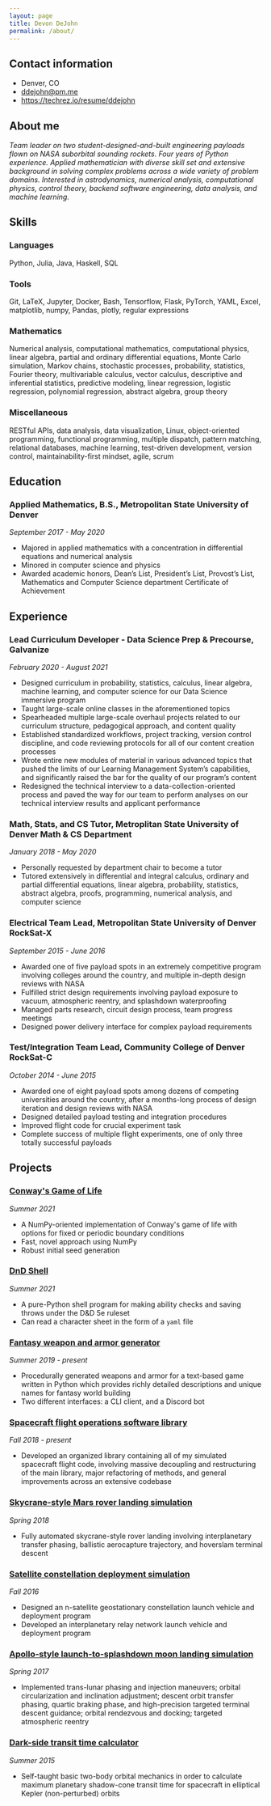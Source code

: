 ```yaml
---
layout: page
title: Devon DeJohn
permalink: /about/
---
```


## Contact information

* Denver, CO
* ddejohn@pm.me
* https://techrez.io/resume/ddejohn

## About me

*Team leader on two student-designed-and-built engineering payloads flown on NASA suborbital sounding rockets. Four years of Python experience. Applied mathematician with diverse skill set and extensive background in solving complex problems across a wide variety of problem domains. Interested in astrodynamics, numerical analysis, computational physics, control theory, backend software engineering, data analysis, and machine learning.*

## Skills

### Languages

Python, Julia, Java, Haskell, SQL

### Tools

Git, LaTeX, Jupyter, Docker, Bash, Tensorflow, Flask, PyTorch, YAML, Excel, matplotlib, numpy, Pandas, plotly, regular expressions

### Mathematics

Numerical analysis, computational mathematics, computational physics, linear algebra, partial and ordinary differential equations, Monte Carlo simulation, Markov chains, stochastic processes, probability, statistics, Fourier theory, multivariable calculus, vector calculus, descriptive and inferential statistics, predictive modeling, linear regression, logistic regression, polynomial regression, abstract algebra, group theory

### Miscellaneous

RESTful APIs, data analysis, data visualization, Linux, object-oriented programming, functional programming, multiple dispatch, pattern matching, relational databases, machine learning, test-driven development, version control, maintainability-first mindset, agile, scrum

## Education

### Applied Mathematics, B.S., Metropolitan State University of Denver

*September 2017 - May 2020*

* Majored in applied mathematics with a concentration in differential equations and numerical analysis
* Minored in computer science and physics
* Awarded academic honors, Dean’s List, President’s List, Provost’s List, Mathematics and Computer Science department Certificate of Achievement

## Experience

### Lead Curriculum Developer - Data Science Prep & Precourse, Galvanize

*February 2020 - August 2021*

* Designed curriculum in probability, statistics, calculus, linear algebra, machine learning, and computer science for our Data Science immersive program
* Taught large-scale online classes in the aforementioned topics
* Spearheaded multiple large-scale overhaul projects related to our curriculum structure, pedagogical approach, and content quality
* Established standardized workflows, project tracking, version control discipline, and code reviewing protocols for all of our content creation processes
* Wrote entire new modules of material in various advanced topics that pushed the limits of our Learning Management System’s capabilities, and significantly raised the bar for the quality of our program’s content
* Redesigned the technical interview to a data-collection-oriented process and paved the way for our team to perform analyses on our technical interview results and applicant performance

### Math, Stats, and CS Tutor, Metroplitan State University of Denver Math & CS Department

*January 2018 - May 2020*

* Personally requested by department chair to become a tutor
* Tutored extensively in differential and integral calculus, ordinary and partial differential equations, linear algebra, probability, statistics, abstract algebra, proofs, programming, numerical analysis, and computer science

### Electrical Team Lead, Metropolitan State University of Denver RockSat-X

*September 2015 - June 2016*

* Awarded one of five payload spots in an extremely competitive program involving colleges around the country, and multiple in-depth design reviews with NASA
* Fulfilled strict design requirements involving payload exposure to vacuum, atmospheric reentry, and splashdown waterproofing
* Managed parts research, circuit design process, team progress meetings
* Designed power delivery interface for complex payload requirements

### Test/Integration Team Lead, Community College of Denver RockSat-C

*October 2014 - June 2015*

* Awarded one of eight payload spots among dozens of competing universities around the country, after a months-long process of design iteration and design reviews with NASA
* Designed detailed payload testing and integration procedures
* Improved flight code for crucial experiment task
* Complete success of multiple flight experiments, one of only three totally successful payloads

## Projects

### [Conway's Game of Life](https://ddejohn.github.io/2021/08/20/life.html)

*Summer 2021*

* A NumPy-oriented implementation of Conway's game of life with options for fixed or periodic boundary conditions
* Fast, novel approach using NumPy
* Robust initial seed generation

### [DnD Shell](https://github.com/ddejohn/DnD)

*Summer 2021*

* A pure-Python shell program for making ability checks and saving throws under the D&D 5e ruleset
* Can read a character sheet in the form of a `yaml` file

### [Fantasy weapon and armor generator](https://github.com/ddejohn/itemfactory)

*Summer 2019 - present*

* Procedurally generated weapons and armor for a text-based game written in Python which provides richly detailed descriptions and unique names for fantasy world building
* Two different interfaces: a CLI client, and a Discord bot

### [Spacecraft flight operations software library](https://github.com/ddejohn/ksp)

*Fall 2018 - present*

* Developed an organized library containing all of my simulated spacecraft flight code, involving massive decoupling and restructuring of the main library, major refactoring of methods, and general improvements across an extensive codebase

### [Skycrane-style Mars rover landing simulation](https://github.com/ddejohn/ksp)

*Spring 2018*

* Fully automated skycrane-style rover landing involving interplanetary transfer phasing, ballistic aerocapture trajectory, and hoverslam terminal descent

### [Satellite constellation deployment simulation](https://github.com/ddejohn/ksp)

*Fall 2016*

* Designed an n-satellite geostationary constellation launch vehicle and deployment program
* Developed an interplanetary relay network launch vehicle and deployment program

### [Apollo-style launch-to-splashdown moon landing simulation](https://github.com/ddejohn/ksp)

*Spring 2017*

* Implemented trans-lunar phasing and injection maneuvers; orbital circularization and inclination adjustment; descent orbit transfer phasing, quartic braking phase, and high-precision targeted terminal descent guidance; orbital rendezvous and docking; targeted atmospheric reentry

### [Dark-side transit time calculator](https://www.geogebra.org/m/UMnrHYCX)

*Summer 2015*

* Self-taught basic two-body orbital mechanics in order to calculate maximum planetary shadow-cone transit time for spacecraft in elliptical Kepler (non-perturbed) orbits
